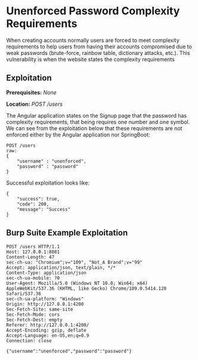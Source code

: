 # Unenforced Password Complexity Requirements
When creating accounts normally users are forced to meet complexity requirements to help users from having their accounts compromised due to weak passwords (brute-force, rainbow table, dictionary attacks, etc.).  This vulnerability is when the website states the complexity requirements 

## Exploitation
**Prerequisites:** _None_

**Location:** _POST /users_

The Angular application states on the Signup page that the password has complexity requirements, that being requires one number and one symbol.  We can see from the exploitation below that these requirements are not enforced either by the Angular application nor SpringBoot:

    POST /users
    raw:
    {
        "username" : "unenforced",
        "password" : "password"
    }


Successful exploitation looks like:

    {
	    "success": true,
	    "code": 200,
	    "message": "Success"
    }

## Burp Suite Example Exploitation

    POST /users HTTP/1.1
    Host: 127.0.0.1:8081
    Content-Length: 47
    sec-ch-ua: "Chromium";v="109", "Not_A Brand";v="99"
    Accept: application/json, text/plain, */*
    Content-Type: application/json
    sec-ch-ua-mobile: ?0
    User-Agent: Mozilla/5.0 (Windows NT 10.0; Win64; x64) AppleWebKit/537.36 (KHTML, like Gecko) Chrome/109.0.5414.120 Safari/537.36
    sec-ch-ua-platform: "Windows"
    Origin: http://127.0.0.1:4200
    Sec-Fetch-Site: same-site
    Sec-Fetch-Mode: cors
    Sec-Fetch-Dest: empty
    Referer: http://127.0.0.1:4200/
    Accept-Encoding: gzip, deflate
    Accept-Language: en-US,en;q=0.9
    Connection: close

    {"username":"unenforced","password":"password"}

